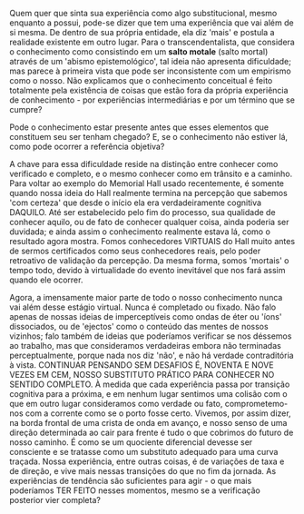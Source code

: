 Quem quer que sinta sua experiência como algo substitucional, mesmo enquanto a possui, pode-se dizer que tem uma experiência que vai além de si mesma. De dentro de sua própria entidade, ela diz 'mais' e postula a realidade existente em outro lugar. Para o transcendentalista, que considera o conhecimento como consistindo em um **salto motale** (salto mortal) através de um 'abismo epistemológico', tal ideia não apresenta dificuldade; mas parece à primeira vista que pode ser inconsistente com um empirismo como o nosso. Não explicamos que o conhecimento conceitual é feito totalmente pela existência de coisas que estão fora da própria experiência de conhecimento - por experiências intermediárias e por um término que se cumpre?

Pode o conhecimento estar presente antes que esses elementos que constituem seu ser tenham chegado? E, se o conhecimento não estiver lá, como pode ocorrer a referência objetiva?

A chave para essa dificuldade reside na distinção entre conhecer como verificado e completo, e o mesmo conhecer como em trânsito e a caminho. Para voltar ao exemplo do Memorial Hall usado recentemente, é somente quando nossa ideia do Hall realmente termina na percepção que sabemos 'com certeza' que desde o início ela era verdadeiramente cognitiva DAQUILO. Até ser estabelecido pelo fim do processo, sua qualidade de conhecer aquilo, ou de fato de conhecer qualquer coisa, ainda poderia ser duvidada; e ainda assim o conhecimento realmente estava lá, como o resultado agora mostra. Fomos conhecedores VIRTUAIS do Hall muito antes de sermos certificados como seus conhecedores reais, pelo poder retroativo de validação da percepção. Da mesma forma, somos 'mortais' o tempo todo, devido à virtualidade do evento inevitável que nos fará assim quando ele ocorrer.

Agora, a imensamente maior parte de todo o nosso conhecimento nunca vai além desse estágio virtual. Nunca é completado ou fixado. Não falo apenas de nossas ideias de imperceptíveis como ondas de éter ou 'íons' dissociados, ou de 'ejectos' como o conteúdo das mentes de nossos vizinhos; falo também de ideias que poderíamos verificar se nos déssemos ao trabalho, mas que consideramos verdadeiras embora não terminadas perceptualmente, porque nada nos diz 'não', e não há verdade contraditória à vista. CONTINUAR PENSANDO SEM DESAFIOS É, NOVENTA E NOVE VEZES EM CEM, NOSSO SUBSTITUTO PRÁTICO PARA CONHECER NO SENTIDO COMPLETO. À medida que cada experiência passa por transição cognitiva para a próxima, e em nenhum lugar sentimos uma colisão com o que em outro lugar consideramos como verdade ou fato, comprometemo-nos com a corrente como se o porto fosse certo. Vivemos, por assim dizer, na borda frontal de uma crista de onda em avanço, e nosso senso de uma direção determinada ao cair para frente é tudo o que cobrimos do futuro de nosso caminho. É como se um quociente diferencial devesse ser consciente e se tratasse como um substituto adequado para uma curva traçada. Nossa experiência, entre outras coisas, é de variações de taxa e de direção, e vive mais nessas transições do que no fim da jornada. As experiências de tendência são suficientes para agir - o que mais poderíamos TER FEITO nesses momentos, mesmo se a verificação posterior vier completa?